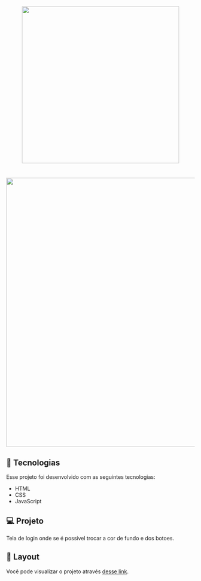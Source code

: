 
<h1 align="center">
  <img  src=".github/logo.png" width="420px" />
</h1>


<h1 align="center">
  <img  src=".github/view.gif" width="1200px" height="720px" />
</h1>



## 🚀 Tecnologias

Esse projeto foi desenvolvido com as seguintes tecnologias:

- HTML
- CSS
- JavaScript

## 💻 Projeto

Tela de login onde se é possivel trocar a cor de fundo e dos botoes.

## 🔖 Layout
Você pode visualizar o projeto  através [desse link]( https://cleitonbarros.github.io/SalonCoiffure/).

